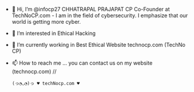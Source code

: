 - 👋 Hi, I’m @infocp27 CHHATRAPAL PRAJAPAT CP 
   Co-Founder at TechNoCP.com - I am in the field of cybersecurity. I emphasize that our world is getting more cyber.
- 👀 I’m interested in Ethical Hacking
- 🌱 I’m currently working in Best Ethical Website technocp.com (TechNo CP)

- 📫 How to reach me ...
      you can contact us on my website (technocp.com) /\/
      
      (っ◔◡◔)っ ♥ techNocp.com ♥

